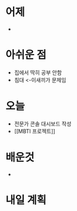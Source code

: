 # 어제
- 

# 아쉬운 점
- 집에서 딱히 공부 안함
- 침대 <-이새끼가 문제임

# 오늘
- 전문가 콘솔 대시보드 작성
- [[MBTI 프로젝트]]
# 배운것
- 


# 내일 계획